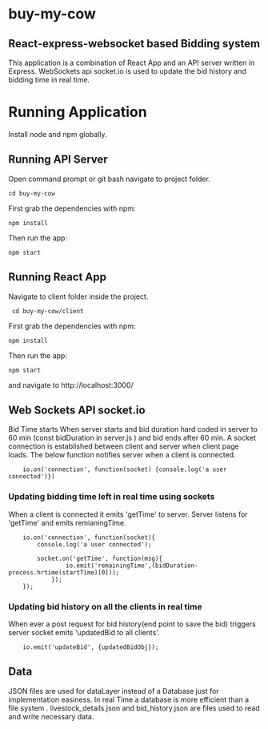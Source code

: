 # buy-my-cow

## React-express-websocket based Bidding system

This application is a combination of React App and an API server written in Express. WebSockets api socket.io is used to update the bid history and bidding time in real time.

# Running Application
Install node and npm globally.
## Running API Server
Open command prompt or git bash navigate to project folder.

    cd buy-my-cow
First grab the dependencies with npm:

    npm install
   
Then run the app:

    npm start

## Running React App
Navigate to client folder inside the project.

     cd buy-my-cow/client
     
First grab the dependencies with npm:

    npm install
 
Then run the app: 

    npm start
  
and navigate to http://localhost:3000/

## Web Sockets API socket.io
Bid Time starts When server starts and bid duration hard coded in server to 60 min (const bidDuration in server.js  ) and bid ends after 60 min.
A socket connection is established between client and server when client page loads. The below function notifies server when a client is connected.

        io.on('connection', function(socket) {console.log('a user connected')})
        
 ### Updating bidding time left in real time using sockets 
        
 When a client is connected it emits 'getTime' to server.
 Server listens for 'getTime' and emits remianingTime.
 
        io.on('connection', function(socket){
            console.log('a user connected');

            socket.on('getTime', function(msg){
                    io.emit('remainingTime',(bidDuration-process.hrtime(startTime)[0]));
                });           
        });
        
  ### Updating bid history on all the clients in real time 
  
  When ever a post request for bid history(end point to save the bid) triggers server socket emits 'updatedBid to all clients'.
  
        io.emit('updateBid', {updatedBidObj});	
        
  ## Data
  
  JSON files are used for dataLayer instead of a Database just for implementation easiness. In real Time a database is more efficient than a file system . livestock_details.json and bid_history.json are files used to read and write necessary data.
  
  
        
   
 
 
     
        




